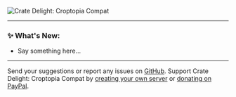![Crate Delight: Croptopia Compat](https://cdn.modrinth.com/data/W6Xlp26Z/images/2a6e8a58eabac85320c1a70fa1f1ffb6a63caa27.png)

***

### ✨ What's New:

- Say something here...

***

Send your suggestions or report any issues on [GitHub](https://github.com/axperty/cratedelight-croptopia/issues/new). Support Crate Delight: Croptopia Compat by [creating your own server](https://url-shortener.curseforge.com/p5i2k) or [donating on PayPal](https://paypal.me/kevgelhorn). 

